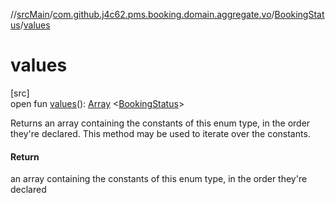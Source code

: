 //[srcMain](../../../index.md)/[com.github.j4c62.pms.booking.domain.aggregate.vo](../index.md)/[BookingStatus](index.md)/[values](values.md)

# values

[src]\
open fun [values](values.md)(): [Array](https://kotlinlang.org/api/core/kotlin-stdlib/kotlin/-array/index.html)
&lt;[BookingStatus](index.md)&gt;

Returns an array containing the constants of this enum type, in the order they're declared. This method may be used to
iterate over the constants.

#### Return

an array containing the constants of this enum type, in the order they're declared